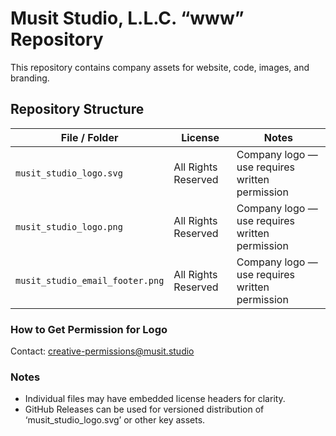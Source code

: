 # Musit Studio, L.L.C. “www” Repository

This repository contains company assets for website, code, images, and branding.

## Repository Structure

| File / Folder       | License                     | Notes |
|--------------------|-----------------------------|-------|
| `musit_studio_logo.svg`          | All Rights Reserved         | Company logo — use requires written permission |
| `musit_studio_logo.png`          | All Rights Reserved         | Company logo — use requires written permission |
| `musit_studio_email_footer.png`          | All Rights Reserved         | Company logo — use requires written permission |

### How to Get Permission for Logo
Contact: creative-permissions@musit.studio

### Notes
- Individual files may have embedded license headers for clarity.
- GitHub Releases can be used for versioned distribution of ‘musit_studio_logo.svg’ or other key assets.
